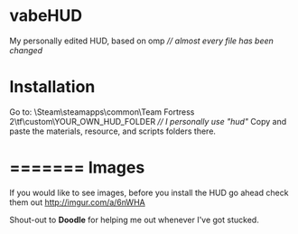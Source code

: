 vabeHUD
=======

My personally edited HUD, based on omp *// almost every file has been changed*


Installation
=======

Go to: \Steam\steamapps\common\Team Fortress 2\tf\custom\YOUR_OWN_HUD_FOLDER  *// I personally use "hud"*
Copy and paste the materials, resource, and scripts folders there. 

=======
Images
=======

If you would like to see images, before you install the HUD go ahead check them out http://imgur.com/a/6nWHA


Shout-out to **Doodle** for helping me out whenever I've got stucked.
